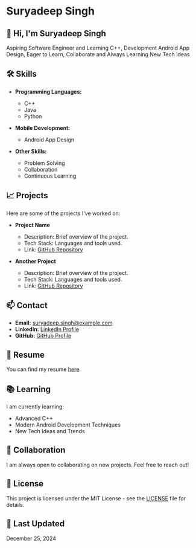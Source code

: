 # Suryadeep Singh

## 👋 Hi, I'm Suryadeep Singh

Aspiring Software Engineer and Learning C++, Development Android App Design, Eager to Learn, Collaborate and Always Learning New Tech Ideas

## 🛠️ Skills

- **Programming Languages:**
  - C++
  - Java
  - Python

- **Mobile Development:**
  - Android App Design

- **Other Skills:**
  - Problem Solving
  - Collaboration
  - Continuous Learning

## 📈 Projects

Here are some of the projects I've worked on:

- **Project Name**
  - Description: Brief overview of the project.
  - Tech Stack: Languages and tools used.
  - Link: [GitHub Repository](#)

- **Another Project**
  - Description: Brief overview of the project.
  - Tech Stack: Languages and tools used.
  - Link: [GitHub Repository](#)

## 📫 Contact

- **Email:** suryadeep.singh@example.com
- **LinkedIn:** [LinkedIn Profile](#)
- **GitHub:** [GitHub Profile](#)

## 📄 Resume

You can find my resume [here](#).

## 📚 Learning

I am currently learning:

- Advanced C++
- Modern Android Development Techniques
- New Tech Ideas and Trends

## 🤝 Collaboration

I am always open to collaborating on new projects. Feel free to reach out!

## 📜 License

This project is licensed under the MIT License - see the [LICENSE](LICENSE) file for details.

## 📅 Last Updated

December 25, 2024
